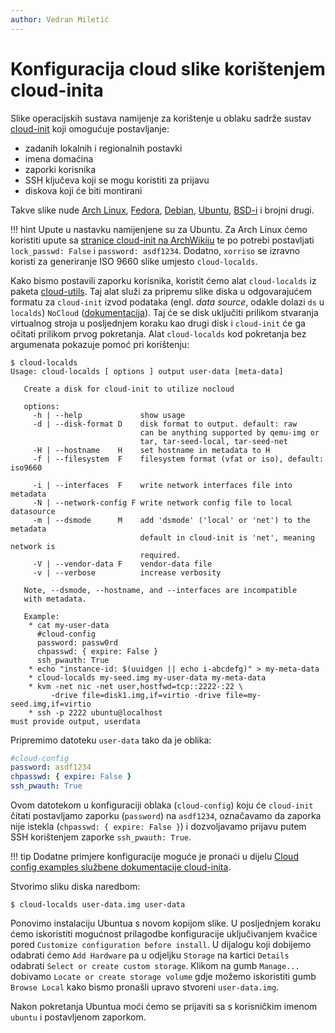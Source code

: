 ```yaml
---
author: Vedran Miletić
---
```


# Konfiguracija cloud slike korištenjem cloud-inita

Slike operacijskih sustava namijenje za korištenje u oblaku sadrže sustav [cloud-init](https://cloud-init.io/) koji omogućuje postavljanje:

* zadanih lokalnih i regionalnih postavki
* imena domaćina
* zaporki korisnika
* SSH ključeva koji se mogu koristiti za prijavu
* diskova koji će biti montirani

Takve slike nude [Arch Linux](https://gitlab.archlinux.org/archlinux/arch-boxes/-/jobs/artifacts/master/browse/output?job=build:secure), [Fedora](https://alt.fedoraproject.org/cloud/), [Debian](https://cloud.debian.org/images/cloud/), [Ubuntu](https://cloud-images.ubuntu.com/), [BSD-i](https://bsd-cloud-image.org/) i brojni drugi.

!!! hint
    Upute u nastavku namijenjene su za Ubuntu. Za Arch Linux ćemo koristiti upute sa [stranice cloud-init na ArchWikiju](https://wiki.archlinux.org/title/cloud-init) te po potrebi postavljati `lock_passwd: False` i `password: asdf1234`. Dodatno, `xorriso` se izravno koristi za generiranje ISO 9660 slike umjesto `cloud-localds`.

Kako bismo postavili zaporku korisnika, koristit ćemo alat `cloud-localds` iz paketa [cloud-utils](https://github.com/canonical/cloud-utils). Taj alat služi za pripremu slike diska u odgovarajućem formatu za `cloud-init` izvod podataka (engl. *data source*, odakle dolazi `ds` u `localds`) `NoCloud` ([dokumentacija](https://github.com/canonical/cloud-init/blob/main/doc/rtd/topics/datasources/nocloud.rst)). Taj će se disk uključiti prilikom stvaranja virtualnog stroja u posljednjem koraku kao drugi disk i `cloud-init` će ga očitati prilikom prvog pokretanja. Alat `cloud-localds` kod pokretanja bez argumenata pokazuje pomoć pri korištenju:

``` shell
$ cloud-localds
Usage: cloud-localds [ options ] output user-data [meta-data]

   Create a disk for cloud-init to utilize nocloud

   options:
     -h | --help             show usage
     -d | --disk-format D    disk format to output. default: raw
                             can be anything supported by qemu-img or
                             tar, tar-seed-local, tar-seed-net
     -H | --hostname    H    set hostname in metadata to H
     -f | --filesystem  F    filesystem format (vfat or iso), default: iso9660

     -i | --interfaces  F    write network interfaces file into metadata
     -N | --network-config F write network config file to local datasource
     -m | --dsmode      M    add 'dsmode' ('local' or 'net') to the metadata
                             default in cloud-init is 'net', meaning network is
                             required.
     -V | --vendor-data F    vendor-data file
     -v | --verbose          increase verbosity

   Note, --dsmode, --hostname, and --interfaces are incompatible
   with metadata.

   Example:
    * cat my-user-data
      #cloud-config
      password: passw0rd
      chpasswd: { expire: False }
      ssh_pwauth: True
    * echo "instance-id: $(uuidgen || echo i-abcdefg)" > my-meta-data
    * cloud-localds my-seed.img my-user-data my-meta-data
    * kvm -net nic -net user,hostfwd=tcp::2222-:22 \
         -drive file=disk1.img,if=virtio -drive file=my-seed.img,if=virtio
    * ssh -p 2222 ubuntu@localhost
must provide output, userdata
```

Pripremimo datoteku `user-data` tako da je oblika:

``` yaml
#cloud-config
password: asdf1234
chpasswd: { expire: False }
ssh_pwauth: True
```

Ovom datotekom u konfiguraciji oblaka (`cloud-config`) koju će `cloud-init` čitati postavljamo zaporku (`password`) na `asdf1234`, označavamo da zaporka nije istekla (`chpasswd: { expire: False }`) i dozvoljavamo prijavu putem SSH korištenjem zaporke `ssh_pwauth: True`.

!!! tip
    Dodatne primjere konfiguracije moguće je pronaći u dijelu [Cloud config examples službene dokumentacije cloud-inita](https://cloudinit.readthedocs.io/en/latest/topics/examples.html).

Stvorimo sliku diska naredbom:

``` shell
$ cloud-localds user-data.img user-data
```

Ponovimo instalaciju Ubuntua s novom kopijom slike. U posljednjem koraku ćemo iskoristiti mogućnost prilagodbe konfiguracije uključivanjem kvačice pored `Customize configuration before install`. U dijalogu koji dobijemo odabrati ćemo `Add Hardware` pa u odjeljku `Storage` na kartici `Details` odabrati `Select or create custom storage`. Klikom na gumb `Manage...` dobivamo `Locate or create storage volume` gdje možemo iskoristiti gumb `Browse Local` kako bismo pronašli upravo stvoreni `user-data.img`.

Nakon pokretanja Ubuntua moći ćemo se prijaviti sa s korisničkim imenom `ubuntu` i postavljenom zaporkom.
